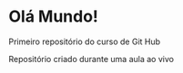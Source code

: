 # Olá Mundo!
 Primeiro repositório do curso de Git Hub

 Repositório criado durante uma aula ao vivo

